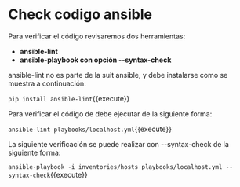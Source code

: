 # Check codigo ansible

Para verificar el código revisaremos dos herramientas:

- **ansible-lint**
- **ansible-playbook con opción --syntax-check**

ansible-lint no es parte de la suit ansible, y debe instalarse como se muestra a continuación:

`pip install ansible-lint`{{execute}}


Para verificar el código de debe ejecutar de la siguiente forma:

`ansible-lint playbooks/localhost.yml`{{execute}}


La siguiente verificación se puede realizar con --syntax-check de la siguiente forma:

`ansible-playbook -i inventories/hosts playbooks/localhost.yml --syntax-check`{{execute}}
